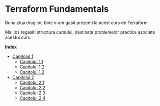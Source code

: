 # Terraform Fundamentals


Buna ziua dragilor, bine v-am gasit prezenti la acest curs de Terraform.

Mai jos regasiti structura cursului, destinata problemelor practice asociate acestui curs.

**Index**

<!-- TOC depthFrom:2 depthTo:6 withLinks:1 updateOnSave:1 orderedList:0 -->

- [Capitolul 1](Capitol1/capitol1.md)
    - [Capitolul 1.1](Capitol1/Capitol1.1/capitol1.1.md)
    - [Capitolul 1.2](Capitol1/Capitol1.2/capitol1.2.md)
    - [Capitolul 1.3](Capitol1/Capitol1.3/capitol1.3.md)
- [Capitolul 2](Capitol2/capitol2.md)
  - [Capitolul 2.1](Capitol2/Capitol2.1/capitol2.1.md)
  - [Capitolul 2.2](Capitol2/Capitol2.2/capitol2.2.md)
  - [Capitolul 2.3](Capitol2/Capitol2.3/capitol2.3.md)
  - [Capitolul 2.4](Capitol2/Capitol2.4/capitol2.4.md)
  
                          

<!-- /TOC -->

